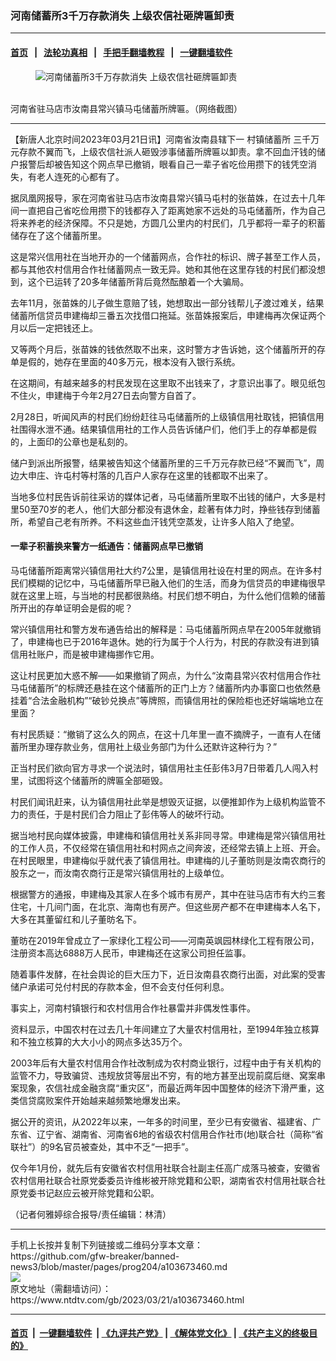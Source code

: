 ### 河南储蓄所3千万存款消失 上级农信社砸牌匾卸责
------------------------

#### [首页](https://github.com/gfw-breaker/banned-news3/blob/master/README.md) &nbsp;&nbsp;|&nbsp;&nbsp; [法轮功真相](https://github.com/begood0513/basic/blob/master/README.md)  &nbsp;&nbsp;|&nbsp;&nbsp; [手把手翻墙教程](https://github.com/gfw-breaker/guides/wiki)  &nbsp;&nbsp;|&nbsp;&nbsp; [一键翻墙软件](https://github.com/gfw-breaker/nogfw/blob/master/README.md)  



<div><div class="featured_image">
 <figure>
  <img alt="河南储蓄所3千万存款消失 上级农信社砸牌匾卸责" src="https://i.ntdtv.com/assets/uploads/2023/03/id103673472-2023-03-21-113502-800x450.jpg"/>
 </figure><br/>
 <span class="caption">
  河南省驻马店市汝南县常兴镇马屯储蓄所牌匾。（网络截图）
 </span>
</div>
</div><hr/>


<div><div class="post_content" itemprop="articleBody">
 <p>
  【新唐人北京时间2023年03月21日讯】河南省汝南县辖下一
  <ok href="https://www.ntdtv.com/gb/村镇储蓄所.htm">
   村镇储蓄所
  </ok>
  三千万元存款不翼而飞，上级农信社派人砸毁涉事储蓄所牌匾以卸责。拿不回血汗钱的储户报警后却被告知这个网点早已撤销，眼看自己一辈子省吃俭用攒下的钱凭空消失，有老人连死的心都有了。
 </p>
 <p>
  据凤凰网报导，家在河南省驻马店市汝南县常兴镇马屯村的张苗姝，在过去十几年间一直把自己省吃俭用攒下的钱都存入了距离她家不远处的马屯储蓄所，作为自己将来养老的经济保障。不只是她，方圆几公里内的村民们，几乎都将一辈子的积蓄储存在了这个储蓄所里。
 </p>
 <p>
  这是常兴信用社在当地开办的一个储蓄网点，合作社的标识、牌子甚至工作人员，都与其他农村信用合作社储蓄网点一致无异。她和其他在这里存钱的村民们都没想到，这个已运转了20多年储蓄所背后竟然酝酿着一个大骗局。
 </p>
 <p>
  去年11月，张苗姝的儿子做生意赔了钱，她想取出一部分钱帮儿子渡过难关，结果储蓄所信贷员申建梅却三番五次找借口拖延。张苗姝报案后，申建梅再次保证两个月以后一定把钱还上。
 </p>
 <p>
  又等两个月后，张苗姝的钱依然取不出来，这时警方才告诉她，这个储蓄所开的存单是假的，她存在里面的40多万元，根本没有入银行系统。
 </p>
 <p>
  在这期间，有越来越多的村民发现在这里取不出钱来了，才意识出事了。眼见纸包不住火，申建梅于今年2月27日去向警方自首了。
 </p>
 <p>
  2月28日，听闻风声的村民们纷纷赶往马屯储蓄所的上级镇信用社取钱，把镇信用社围得水泄不通。结果镇信用社的工作人员告诉储户们，他们手上的存单都是假的，上面印的公章也是私刻的。
 </p>
 <p>
  储户到派出所报警，结果被告知这个储蓄所里的三千万元存款已经“不翼而飞”，周边大申庄、许屯村等村落的几百户人家存在这里的钱都取不出来了。
 </p>
 <p>
  当地多位村民告诉前往采访的媒体记者，马屯储蓄所里取不出钱的储户，大多是村里50至70岁的老人，他们大部分都没有退休金，趁著有体力时，挣些钱存到储蓄所，希望自己老有所养。不料这些血汗钱凭空蒸发，让许多人陷入了绝望。
 </p>
 <h4>
  一辈子积蓄换来警方一纸通告：储蓄网点早已撤销
 </h4>
 <p>
  马屯储蓄所距离常兴镇信用社大约7公里，是镇信用社设在村里的网点。在许多村民们模糊的记忆中，马屯储蓄所早已融入他们的生活，而身为信贷员的申建梅很早就在这里上班，与当地的村民都很熟络。村民们想不明白，为什么他们信赖的储蓄所开出的存单证明会是假的呢？
 </p>
 <p>
  常兴镇信用社和警方发布通告给出的解释是：马屯储蓄所网点早在2005年就撤销了，申建梅也已于2016年退休。她的行为属于个人行为，村民的存款没有进到镇信用社账户，而是被申建梅挪作它用。
 </p>
 <p>
  这让村民更加大惑不解——如果撤销了网点，为什么“汝南县常兴农村信用合作社马屯储蓄所”的标牌还悬挂在这个储蓄所的正门上方？储蓄所内办事窗口也依然悬挂着“合法金融机构”“破钞兑换点”等牌照，而镇信用社的保险柜也还好端端地立在里面？
 </p>
 <p>
  有村民质疑：“撤销了这么久的网点，在这十几年里一直不摘牌子，一直有人在储蓄所里办理存款业务，信用社上级业务部门为什么还默许这种行为？”
 </p>
 <p>
  正当村民们欲向官方寻求一个说法时，镇信用社主任彭伟3月7日带着几人闯入村里，试图将这个储蓄所的牌匾全部砸毁。
 </p>
 <p>
  村民们闻讯赶来，认为镇信用社此举是想毁灭证据，以便推卸作为上级机构监管不力的责任，于是村民们合力阻止了彭伟等人的破坏行动。
 </p>
 <p>
  据当地村民向媒体披露，申建梅和镇信用社关系非同寻常。申建梅是常兴镇信用社的工作人员，不仅经常在镇信用社和村网点之间奔波，还经常去镇上上班、开会。在村民眼里，申建梅似乎就代表了镇信用社。申建梅的儿子董昉则是汝南农商行的股东之一，而汝南农商行正是常兴镇信用社的上级单位。
 </p>
 <p>
  根据警方的通报，申建梅及其家人在多个城市有房产，其中在驻马店市有大约三套住宅，十几间门面，在北京、海南也有房产。但这些房产都不在申建梅本人名下，大多在其董留红和儿子董昉名下。
 </p>
 <p>
  董昉在2019年曾成立了一家绿化工程公司——河南英飒园林绿化工程有限公司，注册资本高达6888万人民币，申建梅还在这家公司担任监事。
 </p>
 <p>
  随着事件发酵，在社会舆论的巨大压力下，近日汝南县农商行出面，对此案的受害储户承诺可兑付村民的存款本金，但不会支付任何利息。
 </p>
 <p>
  事实上，河南村镇银行和农村信用合作社暴雷并非偶发性事件。
 </p>
 <p>
  资料显示，中国农村在过去几十年间建立了大量农村信用社，至1994年独立核算和不独立核算的大大小小的网点多达35万个。
 </p>
 <p>
  2003年后有大量农村信用合作社改制成为农村商业银行，过程中由于有关机构的监管不力，导致骗贷、违规放贷等层出不穷，有的地方甚至出现前腐后继、窝案串案现象，农信社成金融贪腐“重灾区”，而最近两年因中国整体的经济下滑严重，这类信贷腐败案件开始越来越频繁地爆发出来。
 </p>
 <p>
  据公开的资讯，从2022年以来，一年多的时间里，至少已有安徽省、福建省、广东省、辽宁省、湖南省、河南省6地的省级农村信用合作社市(地)联合社（简称“省联社”）的9名官员被查处，其中不乏“一把手”。
 </p>
 <p>
  仅今年1月份，就先后有安徽省农村信用社联合社副主任高广成落马被查，安徽省农村信用社联合社原党委委员许维彬被开除党籍和公职，湖南省农村信用社联合社原党委书记赵应云被开除党籍和公职。
 </p>
 <p>
  （记者何雅婷综合报导/责任编辑：林清）
 </p>
 <div class="single_ad">
 </div>
</div>
</div>
<hr/>
手机上长按并复制下列链接或二维码分享本文章：<br/>
https://github.com/gfw-breaker/banned-news3/blob/master/pages/prog204/a103673460.md <br/>
<a href='https://github.com/gfw-breaker/banned-news3/blob/master/pages/prog204/a103673460.md'><img src='https://github.com/gfw-breaker/banned-news3/blob/master/pages/prog204/a103673460.md.png'/></a> <br/>
原文地址（需翻墙访问）：https://www.ntdtv.com/gb/2023/03/21/a103673460.html


------------------------
#### [首页](https://github.com/gfw-breaker/banned-news3/blob/master/README.md) &nbsp;|&nbsp; [一键翻墙软件](https://github.com/gfw-breaker/nogfw/blob/master/README.md) &nbsp;| [《九评共产党》](https://github.com/gfw-breaker/9ping.md/blob/master/README.md#九评之一评共产党是什么) | [《解体党文化》](https://github.com/gfw-breaker/jtdwh.md/blob/master/README.md) | [《共产主义的终极目的》](https://github.com/gfw-breaker/gczydzjmd.md/blob/master/README.md)


<img src='http://gfw-breaker.win/banned-news3/pages/prog204/a103673460.md' width='0px' height='0px'/>